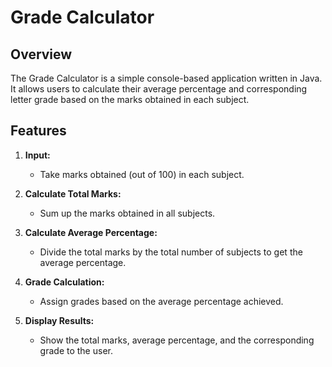 # Grade Calculator

## Overview

The Grade Calculator is a simple console-based application written in Java. It allows users to calculate their average percentage and corresponding letter grade based on the marks obtained in each subject.

## Features

1. **Input:**
   - Take marks obtained (out of 100) in each subject.

2. **Calculate Total Marks:**
   - Sum up the marks obtained in all subjects.

3. **Calculate Average Percentage:**
   - Divide the total marks by the total number of subjects to get the average percentage.

4. **Grade Calculation:**
   - Assign grades based on the average percentage achieved.

5. **Display Results:**
   - Show the total marks, average percentage, and the corresponding grade to the user.

